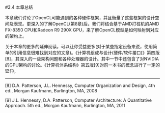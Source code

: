 #2.4 本章总结

本章我们讨论了OpenCL可能遇到的各种硬件框架，并且衡量了这些框架的设计空间及表现。更深入的了解OpenCL(第8章)后，我们将结合基于AMD打桩机的AMD FX-8350 CPU和Radeon R9 290X GPU，来了解OpenCL模型是如何映射到对应的架构上。

关于本章的更多的延伸阅读，可以让你受益更多(对于某些指定设备来说，使用简单的引用信息很难找到对应的文章)。《计算机组成与设计(硬件/软件接口)》第四版[8]，其深入的一些架构问题和各种处理器的设计。其中一节中还包含了对NVIDIA的GPU架构的讨论。《计算机体系结构》第五版[9]对前一本书的概念进行了一定的延伸。

------

[8] D.A. Patterson, J.L. Hennessy, Computer Organization and Design, 4th ed., Morgan Kaufmann, Burlington, MA, 2008

[9] J.L. Hennessy, D.A. Patterson, Computer Architecture: A Quantitative Approach. 5th ed., Morgan Kaufmann, Burlington, MA, 2011